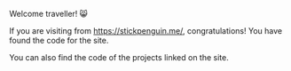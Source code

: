 Welcome traveller! 😸

If you are visiting from https://stickpenguin.me/, congratulations! You have found the code for the site.

You can also find the code of the projects linked on the site.
